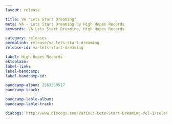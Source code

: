 ```yaml
---
layout: release

title: VA "Lets Start Dreaming"
meta: VA - Lets Start Dreaming by High Hopes Records
keywords: VA Lets Start Dreaming, High Hopes Records

category: releases
permalink: release/va-lets-start-dreaming
release-id: va-lets-start-dreaming

label: High Hopes Records
ektoplazm: 
label-link: 
label-bandcamp: 
label-bandcamp-id: 

bandcamp-album: 2563369517
bandcamp-track: 

bandcamp-lable-album: 
bandcamp-lable-track: 

discogs: http://www.discogs.com/Various-Lets-Start-Dreaming-Vol-1/release/1500459
---
```



